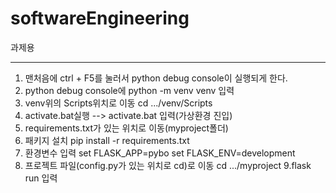 # softwareEngineering
과제용

------------------------------------------------------
1. 맨처음에 ctrl + F5를 눌러서 python debug console이 실행되게 한다.
2. python debug console에 python -m venv venv 입력
3. venv위의 Scripts위치로 이동 cd .../venv/Scripts
4. activate.bat실행 --> activate.bat 입력(가상환경 진입)
5. requirements.txt가 있는 위치로 이동(myproject폴더)
6. 패키지 설치 pip install -r requirements.txt
7. 환경변수 입력
set FLASK_APP=pybo
set FLASK_ENV=development
8. 프로젝트 파일(config.py가 있는 위치로 cd)로 이동 cd .../myproject
9.flask run 입력
